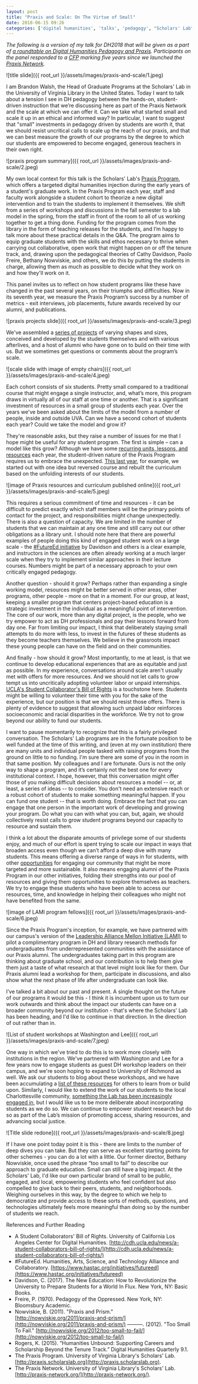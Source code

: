 ```yaml
---
layout: post
title: "Praxis and Scale: On The Virtue of Small"
date: 2018-06-15 09:26
categories: ['digital humanities', 'talks', 'pedagogy', "Scholars' Lab"]
---
```

*The following is a version of my talk for DH2018 that will be given as a part of [a roundtable on Digital Humanities Pedagogy and Praxis](https://dh2018.adho.org/en/digital-humanities-pedagogy-and-praxis-roundtable/). Participants on the panel responded to a [CFP](http://praxis-network.org/dh2018/) marking five years since we launched the [Praxis Network](http://praxis-network.org/).*

![title slide]({{ root_url }}/assets/images/praxis-and-scale/1.jpeg)

I am Brandon Walsh, the Head of Graduate Programs at the Scholars' Lab in the University of Virginia Library in the United States. Today I want to talk about a tension I see in DH pedagogy between the hands-on, student-driven instruction that we’re discussing here as part of the Praxis Network and the scale at which we can offer it. Can we take what started small and scale it up in an ethical and informed way? In particular, I want to suggest that "small" investments in pedagogy driven by students are worth it, that we should resist uncritical calls to scale up the reach of our praxis, and that we can best measure the growth of our programs by the degree to which our students are empowered to become engaged, generous teachers in their own right.

![praxis program summary]({{ root_url }}/assets/images/praxis-and-scale/2.jpeg)

My own local context for this talk is the Scholars' Lab's [Praxis Program](http://praxis.scholarslab.org/), which offers a targeted digital humanities injection during the early years of a student's graduate work. In the Praxis Program each year, staff and faculty work alongside a student cohort to theorize a new digital intervention and to train the students to implement it themselves. We shift from a series of workshops and discussions in the fall semester to a lab model in the spring, from the staff in front of the room to all of us working together to get a thing done. Funding for the program comes from the library in the form of teaching releases for the students, and I’m happy to talk more about these practical details in the Q&A. The program aims to equip graduate students with the skills and ethos necessary to thrive when carrying out collaborative, open work that might happen on or off the tenure track, and, drawing upon the pedagogical theories of Cathy Davidson, Paolo Freire, Bethany Nowviskie, and others, we do this by putting the students in charge, allowing them as much as possible to decide what they work on and how they'll work on it. 

This panel invites us to reflect on how student programs like these have changed in the past several years, on their triumphs and difficulties. Now in its seventh year, we measure the Praxis Program’s success by a number of metrics - exit interviews, job placements, future awards received by our alumni, and publications.

![praxis projects slide]({{ root_url }}/assets/images/praxis-and-scale/3.jpeg)

We've assembled a [series of projects](http://praxis.scholarslab.org/projects) of varying shapes and sizes, conceived and developed by the students themselves and with various afterlives, and a host of alumni who have gone on to build on their time with us. But we sometimes get questions or comments about the program’s scale. 

![scale slide with image of empty chairs]({{ root_url }}/assets/images/praxis-and-scale/4.jpeg)

Each cohort consists of six students. Pretty small compared to a traditional course that might engage a single instructor, and, what’s more, this program draws in virtually all of our staff at one time or another. That is a significant investment of resources in a small group of students each year. Over the years we've been asked about the limits of the model from a number of people, inside and outside UVA. Can we have a second cohort of students each year? Could we take the model and grow it? 

They're reasonable asks, but they raise a number of issues for me that I hope might be useful for any student program. The first is simple – can a model like this grow? Although we have some [recurring units, lessons, and resources](http://praxis.scholarslab.org/resources/) each year, the student-driven nature of the Praxis Program requires us to embrace the unexpected. [This last year](http://reveal.scholarslab.org/), for example, we started out with one idea but reversed course and rebuilt the curriculum based on the unfolding interests of our students.

![image of Praxis resources and curriculum published online]({{ root_url }}/assets/images/praxis-and-scale/5.jpeg) 

This requires a serious commitment of time and resources - it can be difficult to predict exactly which staff members will be the primary points of contact for the project, and responsibilities might change unexpectedly. There is also a question of capacity. We are limited in the number of students that we can maintain at any one time and still carry out our other obligations as a library unit. I should note here that there are powerful examples of people doing this kind of engaged student work on a large scale - the [#FutureEd initiative](https://www.hastac.org/groups/hastac-futureed) by Davidson and others is a clear example, and instructors in the sciences are often already working at a much larger scale when they try to implement similar approaches in their lecture courses. Numbers might be part of a necessary approach to your own critically engaged pedagogy.

Another question - should it grow? Perhaps rather than expanding a single working model, resources might be better served in other areas, other programs, other people - more on that in a moment. For our group, at least, keeping a smaller program that centers project-based education is a strategic investment in the individual as a meaningful point of intervention. The core of our work, more than any digital project, is the people, who we try empower to act as DH professionals and pay their lessons forward from day one. Far from limiting our impact, I think that deliberately staying small attempts to do more with less, to invest in the futures of these students as they become teachers themselves. We believe in the grassroots impact these young people can have on the field and on their communities.

And finally - how should it grow? Most importantly, to me at least, is that we continue to develop educational experiences that are as equitable and just as possible. In my experience, conversations around scale aren't usually met with offers for more resources. And we should not let calls to grow tempt us into uncritically adopting volunteer labor or unpaid internships. [UCLA's Student Collaborator's Bill of Rights](http://cdh.ucla.edu/news/a-student-collaborators-bill-of-rights/) is a touchstone here. Students might be willing to volunteer their time with you for the sake of the experience, but our position is that we should resist those offers. There is plenty of evidence to suggest that allowing such unpaid labor reinforces socioeconomic and racial disparities in the workforce. We try not to grow beyond our ability to fund our students. 

I want to pause momentarily to recognize that this is a fairly privileged conversation. The Scholars' Lab programs are in the fortunate position to be well funded at the time of this writing, and (even at my own institution) there are many units and individual people tasked with raising programs from the ground on little to no funding. I'm sure there are some of you in the room in that same position. My colleagues and I are fortunate. Ours is not the only way to shape a program, and it’s certainly not the best one for every institutional context. I hope, however, that this conversation might offer those of you making difficult decisions about resources a model -- or, at least, a series of ideas -- to consider. You don't need an extensive reach or a robust cohort of students to make something meaningful happen. If you can fund one student -- that is worth doing. Embrace the fact that you can engage that one person in the important work of developing and growing your program. Do what you can with what you can, but, again, we should collectively resist calls to grow student programs beyond our capacity to resource and sustain them.

I think a lot about the disparate amounts of privilege some of our students enjoy, and much of our effort is spent trying to scale our impact in ways that broaden access even though we can’t afford a deep dive with many students. This means offering a diverse range of ways in for students, with other [opportunities](http://scholarslab.org/graduate-fellowships/) for engaging our community that might be more targeted and more sustainable. It also means engaging alumni of the Praxis Program in our other initiatives, folding their strengths into our pool of resources and giving them opportunities to explore themselves as teachers. We try to engage these students who have been able to access our resources, time, and knowledge in helping their colleagues who might not have benefited from the same. 

![image of LAMI program fellows]({{ root_url }}/assets/images/praxis-and-scale/6.jpeg) 

Since the Praxis Program's inception, for example, we have partnered with our campus's version of the [Leadership Alliance Mellon Initiative (LAMI)](https://graddiversity.virginia.edu/U.Va.LAMI) to pilot a complimentary program in DH and library research methods for undergraduates from underrepresented communities with the assistance of our Praxis alumni. The undergraduates taking part in this program are thinking about graduate school, and our contribution is to help them give them just a taste of what research at that level might look like for them. Our Praxis alumni lead a workshop for them, participate in discussions, and also show what the next phase of life after undergraduate can look like. 

I’ve talked a bit about our past and present. A single thought on the future of our programs it would be this - I think it is incumbent upon us to turn our work outwards and think about the impact our students can have on a broader community beyond our institution - that's where the Scholars' Lab has been heading, and I'd like to continue in that direction. In the direction of out rather than in. 

![List of student workshops at Washington and Lee]({{ root_url }}/assets/images/praxis-and-scale/7.jpeg)  

One way in which we've tried to do this is to work more closely with institutions in the region. We've partnered with Washington and Lee for a few years now to engage students as guest DH workshop leaders on their campus, and we're soon hoping to expand to University of Richmond as well. We ask our students to blog about these workshops, and we have been accumulating a [list of these resources](https://digitalhumanities.wlu.edu/blog/category/uva-collaboration/) for others to learn from or build upon. Similarly, I would like to extend the work of our students to the local Charlottesville community, [something the Lab has been increasingly engaged in](https://news.library.virginia.edu/2018/06/18/library-receives-grant-from-lyrasis-for-digital-collecting-in-times-of-crisis/), but I would like us to be more deliberate about incorporating students as we do so. We can continue to empower student research but do so as part of the Lab’s mission of promoting access, sharing resources, and advancing social justice. 

![Title slide redone]({{ root_url }}/assets/images/praxis-and-scale/8.jpeg)

If I have one point today point it is this - there are limits to the number of deep dives you can take. But they can serve as excellent starting points for other schemes - you can do a lot with a little. Our former director, Bethany Nowviskie, once used the phrase “too small to fail” to describe our approach to graduate education. Small can still have a big impact. At the Scholars' Lab, I'd like our own particular brand of small to be public, engaged, and local, empowering students who feel confident but also compelled to give back to their peers, students, and neighborhoods. Weighing ourselves in this way, by the degree to which we help to democratize and provide access to these sorts of methods, questions, and technologies ultimately feels more meaningful than doing so by the number of students we reach.

References and Further Reading

* A Student Collaborators' Bill of Rights. University of California Los Angeles Center for Digital Humanities. [http://cdh.ucla.edu/news/a-student-collaborators-bill-of-rights/](http://cdh.ucla.edu/news/a-student-collaborators-bill-of-rights/)
* #FutureEd. Humanities, Arts, Science, and Technology Alliance and Collaboratory. [https://www.hastac.org/initiatives/futureed](https://www.hastac.org/initiatives/futureed)
* Davidson, C. (2017). The New Education: How to Revolutionize the University to Prepare Students for a World In Flux. New York, NY: Basic Books.
* Freire, P. (1970). Pedagogy of the Oppressed. New York, NY: Bloomsbury Academic.
* Nowviskie, B. (2011). "Praxis and Prism." [http://nowviskie.org/2011/praxis-and-prism/](http://nowviskie.org/2011/praxis-and-prism/)
———. (2012). "Too Small To Fail." [http://nowviskie.org/2012/too-small-to-fail/](http://nowviskie.org/2012/too-small-to-fail/)
* Rogers, K. (2015). “Humanities Unbound: Supporting Careers and Scholarship Beyond the Tenure Track.” Digital Humanities Quarterly 9.1.
* The Praxis Program. University of Virginia Library's Scholars' Lab. [http://praxis.scholarslab.org](http://praxis.scholarslab.org).
* The Praxis Network. University of Virginia Library's Scholars' Lab. [http://praxis-network.org/](http://praxis-network.org/).

